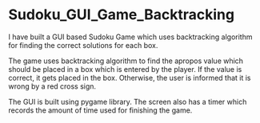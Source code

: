 # Sudoku_GUI_Game_Backtracking
I have built a GUI based Sudoku Game which uses backtracking algorithm for finding the correct solutions for each box.

The game uses backtracking algorithm to find the apropos value which should be placed in a box which is entered by the player. 
If the value is correct, it gets placed in the box. Otherwise, the user is informed that it is wrong by a red cross sign.

The GUI is built using pygame library. The screen also has a timer which records the amount of time used for finishing the game.


